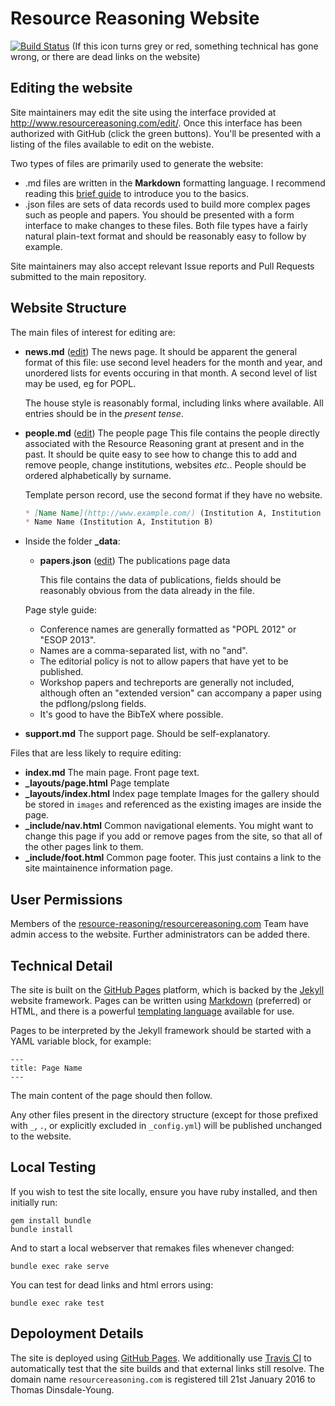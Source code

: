 Resource Reasoning Website
==========================

[![Build Status](https://travis-ci.org/resource-reasoning/resourcereasoning.com.svg)](https://travis-ci.org/resource-reasoning/resourcereasoning.com) (If this icon turns grey or red, something technical has gone wrong, or there are dead links on the website)

Editing the website
-------------------
Site maintainers may edit the site using the interface provided at http://www.resourcereasoning.com/edit/. Once this interface has been authorized with GitHub (click the green buttons). You'll be presented with a listing of the files available to edit on the webiste.

Two types of files are primarily used to generate the website:
* .md files are written in the **Markdown** formatting language. I recommend reading this [brief guide](https://guides.github.com/features/mastering-markdown/) to introduce you to the basics.
* .json files are sets of data records used to build more complex pages such as people and papers. You should be presented with a form interface to make changes to these files.
Both file types have a fairly natural plain-text format and should be reasonably easy to follow by example.

Site maintainers may also accept relevant Issue reports and Pull Requests submitted to the main repository.

Website Structure
-----------------
The main files of interest for editing are:
  * **news.md** ([edit](https://github.com/resource-reasoning/resourcereasoning.com/edit/gh-pages/news.md)) The news page.
    It should be apparent the general format of this file: use second level headers for the month and year, and
    unordered lists for events occuring in that month. A second level of list may be used, eg for POPL.

    The house style is reasonably formal, including links where available.
    All entries should be in the _present tense_.

  * **people.md** ([edit](https://github.com/resource-reasoning/resourcereasoning.com/edit/gh-pages/people.md)) The people page
    This file contains the people directly associated with the Resource Reasoning grant at present and in the past.
    It should be quite easy to see how to change this to add and remove people, change institutions, websites _etc._.
    People should be ordered alphabetically by surname.

    Template person record, use the second format if they have no website.
     ```md
     * [Name Name](http://www.example.com/) (Institution A, Institution B)
     * Name Name (Institution A, Institution B)
     ```

  * Inside the folder **_data**:
    * **papers.json** ([edit](https://github.com/resource-reasoning/resourcereasoning.com/edit/gh-pages/_data/papers.json)) The publications page data
    
      This file contains the data of publications, fields should be reasonably obvious from the data already in the file.

     Page style guide:
     * Conference names are generally formatted as "POPL 2012" or "ESOP 2013".
     * Names are a comma-separated list, with no "and".
     * The editorial policy is not to allow papers that have yet to be published.
     * Workshop papers and techreports are generally not included, although often an "extended version" can accompany a
         paper using the pdflong/pslong fields.
     * It's good to have the BibTeX where possible.

  * **support.md** The support page.
    Should be self-explanatory.

Files that are less likely to require editing:
  * **index.md** The main page.
    Front page text.
  * **_layouts/page.html** Page template
  * **_layouts/index.html** Index page template
    Images for the gallery should be stored in `images` and referenced as the existing images are inside the page.
  * **_include/nav.html** Common navigational elements.
    You might want to change this page if you add or remove pages from the site, so that all of the other pages link to them.
  * **_include/foot.html** Common page footer.
    This just contains a link to the site maintainence information page.

User Permissions
----------------
Members of the [resource-reasoning/resourcereasoning.com](https://github.com/orgs/resource-reasoning/teams/resourcereasoning-com) Team have admin access to the website. Further administrators can be added there.

Technical Detail
----------------
The site is built on the [GitHub Pages](https://help.github.com/categories/github-pages-basics/) platform, which is
backed by the [Jekyll](http://jekyllrb.com/) website framework. Pages can be written using
[Markdown](http://daringfireball.net/projects/markdown/) (preferred) or HTML, and there
is a powerful [templating language](http://jekyllrb.com/docs/templates/) available for use.

Pages to be interpreted by the Jekyll framework should be started with a YAML variable block, for example:
```
---
title: Page Name
---
```
The main content of the page should then follow.

Any other files present in the directory structure (except for those prefixed with `_`, `.`, or explicitly excluded in
`_config.yml`) will be published unchanged to the website.

Local Testing
-------------
If you wish to test the site locally, ensure you have ruby installed, and then initially run:
```
gem install bundle
bundle install
```

And to start a local webserver that remakes files whenever changed:
```
bundle exec rake serve
```

You can test for dead links and html errors using:
```
bundle exec rake test
```

Depoloyment Details
-------------------
The site is deployed using [GitHub Pages](https://help.github.com/categories/github-pages-basics/). We additionally use
[Travis CI](https://travis-ci.org/resource-reasoning/resourcereasoning.com) to automatically test that the site builds
and that external links still resolve.
The domain name `resourcereasoning.com` is registered till 21st January 2016 to Thomas Dinsdale-Young.
